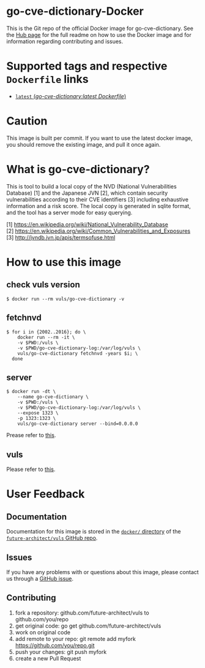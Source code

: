 # go-cve-dictionary-Docker

This is the Git repo of the official Docker image for go-cve-dictionary.
See the [Hub page](https://hub.docker.com/r/vuls/go-cve-dictionary/) for the full readme on how to use the Docker image and for information regarding contributing and issues.

# Supported tags and respective `Dockerfile` links

- [`latest` (*go-cve-dictionary:latest Dockerfile*)](https://github.com/future-architect/vuls/blob/master/setup/docker/go-cve-dictionary/latest/Dockerfile)

# Caution

This image is built per commit.
If you want to use the latest docker image, you should remove the existing image, and pull it once again.

# What is go-cve-dictionary?

This is tool to build a local copy of the NVD (National Vulnerabilities Database) [1] and the Japanese JVN [2], which contain security vulnerabilities according to their CVE identifiers [3] including exhaustive information and a risk score. The local copy is generated in sqlite format, and the tool has a server mode for easy querying.

[1] https://en.wikipedia.org/wiki/National_Vulnerability_Database  
[2] https://en.wikipedia.org/wiki/Common_Vulnerabilities_and_Exposures  
[3] http://jvndb.jvn.jp/apis/termsofuse.html  

# How to use this image

## check vuls version

```
$ docker run --rm vuls/go-cve-dictionary -v
```

## fetchnvd

```console
$ for i in {2002..2016}; do \
    docker run --rm -it \
    -v $PWD:/vuls \
    -v $PWD/go-cve-dictionary-log:/var/log/vuls \
    vuls/go-cve-dictionary fetchnvd -years $i; \
  done
```

## server

```console
$ docker run -dt \
    --name go-cve-dictionary \
    -v $PWD:/vuls \
    -v $PWD/go-cve-dictionary-log:/var/log/vuls \
    --expose 1323 \
    -p 1323:1323 \
    vuls/go-cve-dictionary server --bind=0.0.0.0
```

Prease refer to [this](https://hub.docker.com/r/vuls/go-cve-dictionary).

## vuls

Please refer to [this](https://hub.docker.com/r/vuls/vuls/).

# User Feedback

## Documentation

Documentation for this image is stored in the [`docker/` directory](https://github.com/future-architect/vuls/tree/master/setup/docker) of the [`future-architect/vuls` GitHub repo](https://github.com/future-architect/vuls). 

## Issues

If you have any problems with or questions about this image, please contact us through a [GitHub issue](https://github.com/future-architect/vuls/issues). 

## Contributing

1. fork a repository: github.com/future-architect/vuls to github.com/you/repo
1. get original code: go get github.com/future-architect/vuls
1. work on original code
1. add remote to your repo: git remote add myfork https://github.com/you/repo.git
1. push your changes: git push myfork
1. create a new Pull Request
